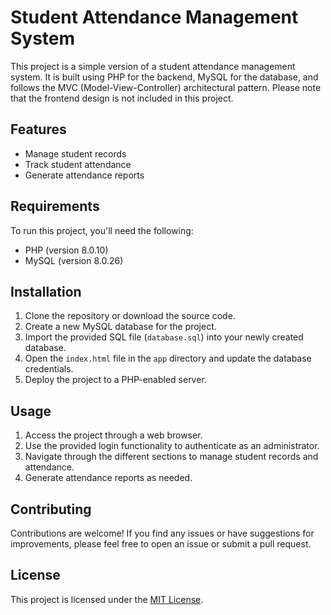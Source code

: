# Student Attendance Management System

This project is a simple version of a student attendance management system. It is built using PHP for the backend, MySQL for the database,
and follows the MVC (Model-View-Controller) architectural pattern. Please note that the frontend design is not included in this project.

## Features

- Manage student records
- Track student attendance
- Generate attendance reports

## Requirements

To run this project, you'll need the following:

- PHP (version 8.0.10)
- MySQL (version 8.0.26)

## Installation

1. Clone the repository or download the source code.
2. Create a new MySQL database for the project.
3. Import the provided SQL file (`database.sql`) into your newly created database.
4. Open the `index.html` file in the `app` directory and update the database credentials.
5. Deploy the project to a PHP-enabled server.

## Usage

1. Access the project through a web browser.
2. Use the provided login functionality to authenticate as an administrator.
3. Navigate through the different sections to manage student records and attendance.
4. Generate attendance reports as needed.

## Contributing

Contributions are welcome! If you find any issues or have suggestions for improvements, please feel free to open an issue or submit a pull request.

## License

This project is licensed under the [MIT License](LICENSE).
